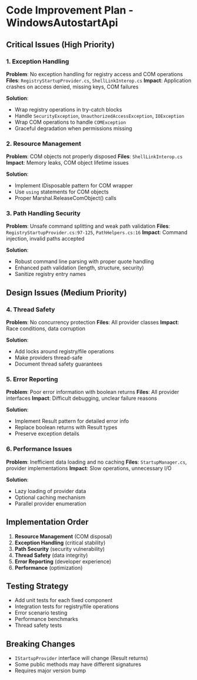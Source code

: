 # Code Improvement Plan - WindowsAutostartApi

## Critical Issues (High Priority)

### 1. Exception Handling
**Problem**: No exception handling for registry access and COM operations
**Files**: `RegistryStartupProvider.cs`, `ShellLinkInterop.cs`
**Impact**: Application crashes on access denied, missing keys, COM failures

**Solution**:
- Wrap registry operations in try-catch blocks
- Handle `SecurityException`, `UnauthorizedAccessException`, `IOException`
- Wrap COM operations to handle `COMException`
- Graceful degradation when permissions missing

### 2. Resource Management
**Problem**: COM objects not properly disposed
**Files**: `ShellLinkInterop.cs`
**Impact**: Memory leaks, COM object lifetime issues

**Solution**:
- Implement IDisposable pattern for COM wrapper
- Use `using` statements for COM objects
- Proper Marshal.ReleaseComObject() calls

### 3. Path Handling Security
**Problem**: Unsafe command splitting and weak path validation
**Files**: `RegistryStartupProvider.cs:97-125`, `PathHelpers.cs:16`
**Impact**: Command injection, invalid paths accepted

**Solution**:
- Robust command line parsing with proper quote handling
- Enhanced path validation (length, structure, security)
- Sanitize registry entry names

## Design Issues (Medium Priority)

### 4. Thread Safety
**Problem**: No concurrency protection
**Files**: All provider classes
**Impact**: Race conditions, data corruption

**Solution**:
- Add locks around registry/file operations
- Make providers thread-safe
- Document thread safety guarantees

### 5. Error Reporting
**Problem**: Poor error information with boolean returns
**Files**: All provider interfaces
**Impact**: Difficult debugging, unclear failure reasons

**Solution**:
- Implement Result<T> pattern for detailed error info
- Replace boolean returns with Result types
- Preserve exception details

### 6. Performance Issues
**Problem**: Inefficient data loading and no caching
**Files**: `StartupManager.cs`, provider implementations
**Impact**: Slow operations, unnecessary I/O

**Solution**:
- Lazy loading of provider data
- Optional caching mechanism
- Parallel provider enumeration

## Implementation Order

1. **Resource Management** (COM disposal)
2. **Exception Handling** (critical stability)
3. **Path Security** (security vulnerability)
4. **Thread Safety** (data integrity)
5. **Error Reporting** (developer experience)
6. **Performance** (optimization)

## Testing Strategy

- Add unit tests for each fixed component
- Integration tests for registry/file operations
- Error scenario testing
- Performance benchmarks
- Thread safety tests

## Breaking Changes

- `IStartupProvider` interface will change (Result<T> returns)
- Some public methods may have different signatures
- Requires major version bump